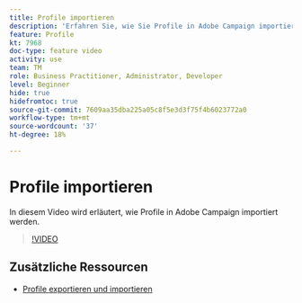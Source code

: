```yaml
---
title: Profile importieren
description: 'Erfahren Sie, wie Sie Profile in Adobe Campaign importieren '
feature: Profile
kt: 7968
doc-type: feature video
activity: use
team: TM
role: Business Practitioner, Administrator, Developer
level: Beginner
hide: true
hidefromtoc: true
source-git-commit: 7609aa35dba225a05c8f5e3d3f75f4b6023772a0
workflow-type: tm+mt
source-wordcount: '37'
ht-degree: 18%

---
```



# Profile importieren

In diesem Video wird erläutert, wie Profile in Adobe Campaign importiert werden.

>[!VIDEO](https://video.tv.adobe.com/v/25608?quality=12)

## Zusätzliche Ressourcen

- [Profile exportieren und importieren](https://experienceleague.adobe.com/docs/campaign-classic/using/getting-started/profile-management/exporting-and-importing-profiles.html)
